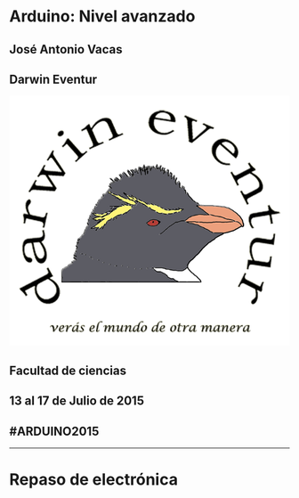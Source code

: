 # Arduino: Nivel avanzado


## José Antonio Vacas
## Darwin Eventur
![logo](images/darwincolorv2.png)
## Facultad de ciencias
## 13 al 17 de Julio de 2015 
##								#ARDUINO2015

* * * 

# Repaso de electrónica

